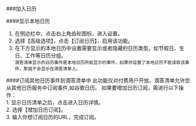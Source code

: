 ###加入日历


####显示本地日历
1. 在侧边栏中，点击右上角齿轮图标，进入设置。
2. 选择【高级选项】，点击【订阅日历】，启用该功能。
3. 在下方显示的本地日历中设置需要显示或者隐藏的日历类型。如节假日、生日、工作等日历分组。
<br >`滴答清单显示的日历事件是本地日历所能显示的事件，如果你设置了本地日历不能读取该事件，那就不会显示在滴答清单上。`

####订阅其他日历事件到滴答清单中
此功能仅对付费用户开放。滴答清单允许您从其他日历服务中订阅事件,如谷歌日历。
如果要增加日历订阅，需进行以下操作：
<br>1. 显示日历清单之后，点击进入日历详情。
<br>2. 选择【增加日历订阅】。
<br>3. 输入你想订阅日历的URL，完成订阅。

